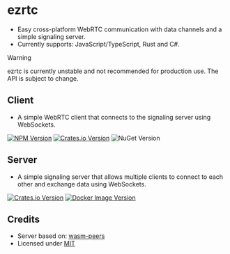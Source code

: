 # ezrtc

-   Easy cross-platform WebRTC communication with data channels and a simple signaling server.
-   Currently supports: JavaScript/TypeScript, Rust and C#.

> [!WARNING]
> ezrtc is currently unstable and not recommended for production use. The API is subject to change.

## Client

-   A simple WebRTC client that connects to the signaling server using WebSockets.

[![NPM Version](<https://img.shields.io/npm/v/ezrtc?label=Client%20(npm)>)](https://www.npmjs.com/package/ezrtc)
[![Crates.io Version](<https://img.shields.io/crates/v/ezrtc?label=Client%20(crates)>)](https://crates.io/crates/ezrtc)
![NuGet Version](<https://img.shields.io/nuget/v/ezrtc?label=Client%20(NuGet)>)

## Server

-   A simple signaling server that allows multiple clients to connect to each other and exchange data using WebSockets.

[![Crates.io Version](<https://img.shields.io/crates/v/ezrtc-server?label=Server%20(crates)>)](https://crates.io/crates/ezrtc-server)
[![Docker Image Version](<https://img.shields.io/docker/v/levminer/ezrtc-server?label=Server%20(Docker%20Hub)>)](https://hub.docker.com/r/levminer/ezrtc-server)

## Credits

-   Server based on: [wasm-peers](https://github.com/wasm-peers/wasm-peers)
-   Licensed under [MIT](https://github.com/levminer/ezrtc/blob/main/LICENSE.md)
